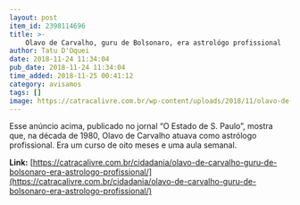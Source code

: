 ```yaml
---
layout: post
item_id: 2398114696
title: >-
    Olavo de Carvalho, guru de Bolsonaro, era astrológo profissional
author: Tatu D'Oquei
date: 2018-11-24 11:34:04
pub_date: 2018-11-24 11:34:04
time_added: 2018-11-25 00:41:12
category: avisamos
tags: []
image: https://catracalivre.com.br/wp-content/uploads/2018/11/olavo-de-carvalho-astrologo.jpg
---
```


Esse anúncio acima, publicado no jornal “O Estado de S. Paulo”, mostra que, na década de 1980, Olavo de Carvalho atuava como astrólogo profissional. Era um curso de oito meses e uma aula semanal.

**Link:** [https://catracalivre.com.br/cidadania/olavo-de-carvalho-guru-de-bolsonaro-era-astrologo-profissional/](https://catracalivre.com.br/cidadania/olavo-de-carvalho-guru-de-bolsonaro-era-astrologo-profissional/)

